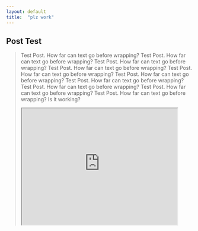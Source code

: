```yaml
---
layout: default
title:  "plz work"
---
```

## Post Test

> Test Post. How far can text go before wrapping? Test Post. 
> How far can text go before wrapping? Test Post. How far can text go before wrapping? Test Post. How far can text go before wrapping? Test Post. How far can text go before wrapping? Test Post. How far can text go before wrapping? Test Post. How far can text go before wrapping? Test Post. How far can text go before wrapping? Test Post. How far can text go before wrapping? Test Post. How far can text go before wrapping?
> Is it working?
>
> 
> <iframe width="420" height="315"
>	src="https://www.youtube.com/embed/bAMlZGhCyVg">
> </iframe> 
>